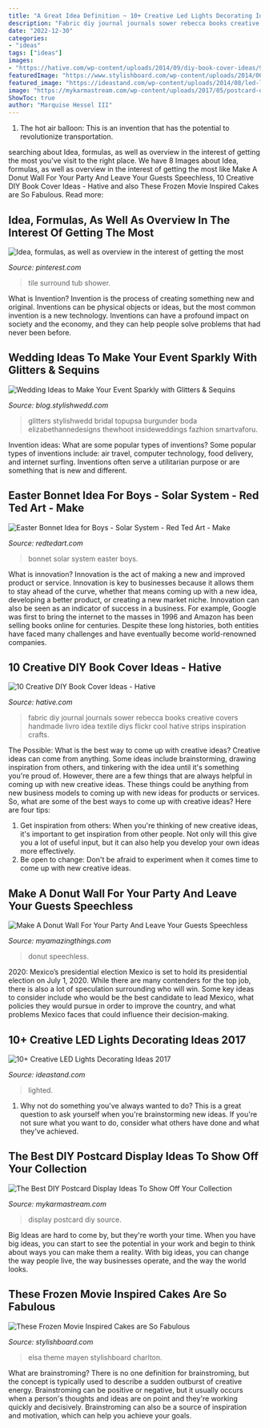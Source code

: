 ```yaml
---
title: "A Great Idea Definition ~ 10+ Creative Led Lights Decorating Ideas 2017"
description: "Fabric diy journal journals sower rebecca books creative covers handmade livro idea textile diys flickr cool hative strips inspiration crafts"
date: "2022-12-30"
categories:
- "ideas"
tags: ["ideas"]
images:
- "https://hative.com/wp-content/uploads/2014/09/diy-book-cover-ideas/9-fabric-cover-idea.jpg"
featuredImage: "https://www.stylishboard.com/wp-content/uploads/2014/06/227.jpg"
featured_image: "https://ideastand.com/wp-content/uploads/2014/08/led-light-decorating/8-led-lighted-branches-decoration.jpg"
image: "https://mykarmastream.com/wp-content/uploads/2017/05/postcard-display-ideas-12.jpg"
ShowToc: true
author: "Marquise Hessel III"
---
```



1. The hot air balloon: This is an invention that has the potential to revolutionize transportation.

	

		
searching about Idea, formulas, as well as overview in the interest of getting the most you've visit to the right place. We have 8 Images about Idea, formulas, as well as overview in the interest of getting the most like Make A Donut Wall For Your Party And Leave Your Guests Speechless, 10 Creative DIY Book Cover Ideas - Hative and also These Frozen Movie Inspired Cakes are So Fabulous. Read more:
		
    
## Idea, Formulas, As Well As Overview In The Interest Of Getting The Most

<img loading=lazy src="https://i.pinimg.com/736x/46/10/b0/4610b08bb5a6431092843b7636d23ef2.jpg" onerror="this.onerror=null;this.src='https://tse1.mm.bing.net/th?id=OIP.Y2nzwhNXNkj8pi0iuSZi1AHaLH&amp;pid=15.1';" alt="Idea, formulas, as well as overview in the interest of getting the most">

_Source: pinterest.com_

>tile surround tub shower. 

	

What is Invention?
Invention is the process of creating something new and original. Inventions can be physical objects or ideas, but the most common invention is a new technology. Inventions can have a profound impact on society and the economy, and they can help people solve problems that had never been before.

    
## Wedding Ideas To Make Your Event Sparkly With Glitters &amp; Sequins

<img loading=lazy src="https://blog.stylishwedd.com/wp-content/uploads/2016/11/burgundy-wedding-ideas-with-glitters-and-sequins.jpg" onerror="this.onerror=null;this.src='https://tse1.mm.bing.net/th?id=OIP.EcL4cZozBLGHE1Bg1NBL3gHaRy&amp;pid=15.1';" alt="Wedding Ideas to Make Your Event Sparkly with Glitters &amp; Sequins">

_Source: blog.stylishwedd.com_

>glitters stylishwedd bridal topupsa burgunder boda elizabethannedesigns thewhoot insideweddings fazhion smartvaforu. 

	

Invention ideas: What are some popular types of inventions?
Some popular types of inventions include: air travel, computer technology, food delivery, and internet surfing. Inventions often serve a utilitarian purpose or are something that is new and different.

    
## Easter Bonnet Idea For Boys - Solar System - Red Ted Art - Make

<img loading=lazy src="https://www.redtedart.com/wp-content/uploads/2019/04/Space-themed-bonnet-2-600x400.jpg" onerror="this.onerror=null;this.src='https://tse1.mm.bing.net/th?id=OIP.2NHf4aIf-D-bsMS1WNehIgHaE8&amp;pid=15.1';" alt="Easter Bonnet Idea for Boys - Solar System - Red Ted Art - Make">

_Source: redtedart.com_

>bonnet solar system easter boys. 

	

What is innovation?
Innovation is the act of making a new and improved product or service. Innovation is key to businesses because it allows them to stay ahead of the curve, whether that means coming up with a new idea, developing a better product, or creating a new market niche. Innovation can also be seen as an indicator of success in a business. For example, Google was first to bring the internet to the masses in 1996 and Amazon has been selling books online for centuries. Despite these long histories, both entities have faced many challenges and have eventually become world-renowned companies.

    
## 10 Creative DIY Book Cover Ideas - Hative

<img loading=lazy src="https://hative.com/wp-content/uploads/2014/09/diy-book-cover-ideas/9-fabric-cover-idea.jpg" onerror="this.onerror=null;this.src='https://tse4.mm.bing.net/th?id=OIP.1-2KxgCFvQz54Rzd8kNfPAHaJ7&amp;pid=15.1';" alt="10 Creative DIY Book Cover Ideas - Hative">

_Source: hative.com_

>fabric diy journal journals sower rebecca books creative covers handmade livro idea textile diys flickr cool hative strips inspiration crafts. 

	

The Possible: What is the best way to come up with creative ideas?
Creative ideas can come from anything. Some ideas include brainstorming, drawing inspiration from others, and tinkering with the idea until it's something you're proud of. However, there are a few things that are always helpful in coming up with new creative ideas. These things could be anything from new business models to coming up with new ideas for products or services. So, what are some of the best ways to come up with creative ideas? Here are four tips: 
1) Get inspiration from others: When you're thinking of new creative ideas, it's important to get inspiration from other people. Not only will this give you a lot of useful input, but it can also help you develop your own ideas more effectively. 
2) Be open to change: Don't be afraid to experiment when it comes time to come up with new creative ideas.

    
## Make A Donut Wall For Your Party And Leave Your Guests Speechless

<img loading=lazy src="https://myamazingthings.com/wp-content/uploads/2017/05/donut-wall-2.jpg" onerror="this.onerror=null;this.src='https://tse3.mm.bing.net/th?id=OIP.0jXdk9mVc6iPmV5te-XtswHaLG&amp;pid=15.1';" alt="Make A Donut Wall For Your Party And Leave Your Guests Speechless">

_Source: myamazingthings.com_

>donut speechless. 

	

2020: Mexico’s presidential election
Mexico is set to hold its presidential election on July 1, 2020. While there are many contenders for the top job, there is also a lot of speculation surrounding who will win. Some key ideas to consider include who would be the best candidate to lead Mexico, what policies they would pursue in order to improve the country, and what problems Mexico faces that could influence their decision-making.

    
## 10+ Creative LED Lights Decorating Ideas 2017

<img loading=lazy src="https://ideastand.com/wp-content/uploads/2014/08/led-light-decorating/8-led-lighted-branches-decoration.jpg" onerror="this.onerror=null;this.src='https://tse2.mm.bing.net/th?id=OIP.PJRQEbxl_4ZxtWv_TcYagwHaLH&amp;pid=15.1';" alt="10+ Creative LED Lights Decorating Ideas 2017">

_Source: ideastand.com_

>lighted. 

	

1. Why not do something you've always wanted to do? This is a great question to ask yourself when you're brainstorming new ideas. If you're not sure what you want to do, consider what others have done and what they've achieved.

    
## The Best DIY Postcard Display Ideas To Show Off Your Collection

<img loading=lazy src="https://mykarmastream.com/wp-content/uploads/2017/05/postcard-display-ideas-12.jpg" onerror="this.onerror=null;this.src='https://tse2.mm.bing.net/th?id=OIP.i9OY-mWHZ72qBGZO17kZwQHaLH&amp;pid=15.1';" alt="The Best DIY Postcard Display Ideas To Show Off Your Collection">

_Source: mykarmastream.com_

>display postcard diy source. 

	

Big Ideas are hard to come by, but they're worth your time. When you have big ideas, you can start to see the potential in your work and begin to think about ways you can make them a reality. With big ideas, you can change the way people live, the way businesses operate, and the way the world looks.

    
## These Frozen Movie Inspired Cakes Are So Fabulous

<img loading=lazy src="https://www.stylishboard.com/wp-content/uploads/2014/06/227.jpg" onerror="this.onerror=null;this.src='https://tse1.mm.bing.net/th?id=OIP.PL0kM6i3790zjadU4lo2XQHaKl&amp;pid=15.1';" alt="These Frozen Movie Inspired Cakes are So Fabulous">

_Source: stylishboard.com_

>elsa theme mayen stylishboard charlton. 

	

What are brainstroming?
There is no one definition for brainstroming, but the concept is typically used to describe a sudden outburst of creative energy. Brainstroming can be positive or negative, but it usually occurs when a person's thoughts and ideas are on point and they're working quickly and decisively. Brainstroming can also be a source of inspiration and motivation, which can help you achieve your goals.

